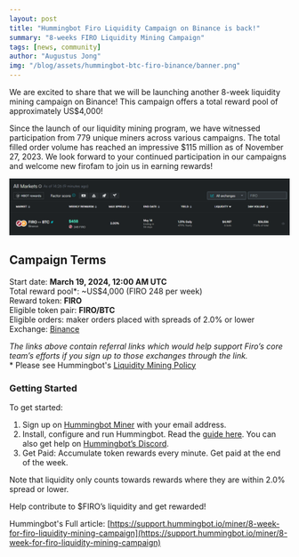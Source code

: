 ```yaml
---
layout: post
title: "Hummingbot Firo Liquidity Campaign on Binance is back!"
summary: "8-weeks FIRO Liquidity Mining Campaign"
tags: [news, community]
author: "Augustus Jong"
img: "/blog/assets/hummingbot-btc-firo-binance/banner.png"
---
```

We are excited to share that we will be launching another 8-week liquidity mining campaign on Binance! This campaign offers a total reward pool of approximately US$4,000!

Since the launch of our liquidity mining program, we have witnessed participation from 779 unique miners across various campaigns. The total filled order volume has reached an impressive $115 million as of November 27, 2023. We look forward to your continued participation in our campaigns and welcome new firofam to join us in earning rewards!

![Firo-BTC hummingbot miner](/blog/assets/hummingbot-btc-firo-binance/screen1.png)

## Campaign Terms

Start date: **March 19, 2024, 12:00 AM UTC**  
Total reward pool*: ~US$4,000 (FIRO 248 per week)  
Reward token: **FIRO**  
Eligible token pair: **FIRO/BTC**  
Eligible orders: maker orders placed with spreads of 2.0% or lower  
Exchange: [Binance](https://accounts.binance.com/en/register?ref=37748947)  

*The links above contain referral links which would help support Firo’s core team’s efforts if you sign up to those exchanges through the link.*  
\* Please see Hummingbot's [Liquidity Mining Policy](https://support.hummingbot.io/miner/liquidity-mining-policy)  

### Getting Started

To get started:
1. Sign up on [Hummingbot Miner](https://miner.hummingbot.io/) with your email address.
2. Install, configure and run Hummingbot. Read the [guide here](https://hummingbot.org/getting-started/). You can also get help on [Hummingbot’s Discord](https://discord.hummingbot.io/). 
3. Get Paid: Accumulate token rewards every minute. Get paid at the end of the week. 

Note that liquidity only counts towards rewards where they are within 2.0% spread or lower.

Help contribute to $FIRO’s liquidity and get rewarded! 

Hummingbot's Full article: [https://support.hummingbot.io/miner/8-week-for-firo-liquidity-mining-campaign](https://support.hummingbot.io/miner/8-week-for-firo-liquidity-mining-campaign)
